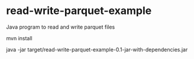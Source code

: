 # read-write-parquet-example
Java program to read and write parquet files

mvn install

  java -jar target/read-write-parquet-example-0.1-jar-with-dependencies.jar

